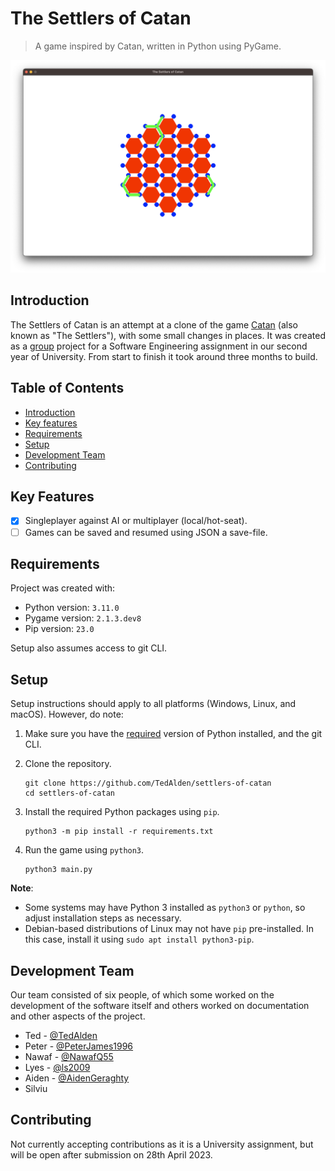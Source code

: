 # The Settlers of Catan

> A game inspired by Catan, written in Python using PyGame.

![Game screenshot](screenshot.png)

## Introduction

The Settlers of Catan is an attempt at a clone of the game [Catan](https://www.catan.com/) (also known as "The Settlers"), with some small changes in places. It was created as a [group](#the-team) project for a Software Engineering assignment in our second year of University. From start to finish it took around three months to build.

## Table of Contents

- [Introduction](#introduction)
- [Key features](#key-features)
- [Requirements](#requirements)
- [Setup](#setup)
- [Development Team](#development-team)
- [Contributing](#contributing)

## Key Features

- [x] Singleplayer against AI or multiplayer (local/hot-seat).
- [ ] Games can be saved and resumed using JSON a save-file.

## Requirements

Project was created with:

- Python version: `3.11.0`
- Pygame version: `2.1.3.dev8`
- Pip version: `23.0`

Setup also assumes access to git CLI.

## Setup

Setup instructions should apply to all platforms (Windows, Linux, and macOS). However, do note:

1. Make sure you have the [required](#requirements) version of Python installed, and the git CLI.

2. Clone the repository.

    ```
    git clone https://github.com/TedAlden/settlers-of-catan
    cd settlers-of-catan
    ```

3. Install the required Python packages using `pip`.

    ```
    python3 -m pip install -r requirements.txt
    ```

4. Run the game using `python3`.

    ```
    python3 main.py
    ```

**Note**:
- Some systems may have Python 3 installed as `python3` or `python`, so adjust installation steps as necessary.
- Debian-based distributions of Linux may not have `pip` pre-installed. In this case, install it using `sudo apt install python3-pip`.

## Development Team

Our team consisted of six people, of which some worked on the development of the software itself and others worked on documentation and other aspects of the project.

- Ted - [@TedAlden](https://github.com/TedAlden)
- Peter - [@PeterJames1996](https://github.com/PeterJames1996)
- Nawaf - [@NawafQ55](https://github.com/NawafQ55)
- Lyes - [@ls2009](https://github.com/ls2009)
- Aiden - [@AidenGeraghty](https://github.com/AidenGeraghty)
- Silviu

## Contributing

Not currently accepting contributions as it is a University assignment, but will be open after submission on 28th April 2023.